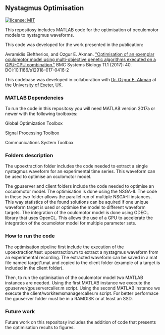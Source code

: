 ## Nystagmus Optimisation ##

[![license: MIT](https://img.shields.io/badge/License-MIT-yellow.svg)](https://github.com/avramidis/nystagmus-optimisation/blob/master/LICENSE)

This repositosy includes MATLAB code for the optimisation of occulomotor models to nystagmus waveforms. 

This code was developed for the work presented in the publication:

Avramidis Eleftherios, and Ozgur E. Akman. ["Optimisation of an exemplar oculomotor model using multi-objective genetic algorithms executed on a GPU-CPU combination."](http://dx.doi.org/10.1186/s12918-017-0416-2) BMC Systems Biology 11.1 (2017): 40. DOI:10.1186/s12918-017-0416-2

This codebase was developed in collaboration with [Dr. Ozgur E. Akman](http://emps.exeter.ac.uk/mathematics/staff/oea201) at the [University of Exeter, UK](http://www.exeter.ac.uk/). 

### MATLAB Dependencies ###

To run the code in this repositosy you will need MATLAB version 2017a or newer with the following toolboxes:

Global Optimization Toolbox

Signal Processing Toolbox

Communications System Toolbox

### Folders description ###

The upoextraction folder includes the code needed to extract a single nystagmus waveform for an experimental time series.
This waveform can be used to optimise an oculomotor model.

The gpuserver and client folders include the code needed to optimise an occulomotor model. The optimisation is done using the NSGA-II.
The code in these two folder allows the parallel run of multiple NSGA-II instances. This way statistics of the found solutions can be aquired if one unique waveform target is used or 
optimise the model to different waveform targets.
The integration of the oculomotor model is done using ODECL library that uses OpenCL. This allows the use of a GPU to accelerate the integration of the ocumolotor model for multiple parameter sets.

### How to run the code ###

The optimisation pipeline first include the execution of the upoextraction/test_upoextraction.m to extract a nystagmus waveform from an experimental recording.
The extracted waveform can be saved in a mat file named target1.mat and copied to the client folder (example of a target is included in the client folder). 

Then, to run the optimisation of the oculomotor model two MATLAB instances are needed.
Using the first MATLAB instance we execute the gpuserver/gpuservercaller.m script.
Using the second MATLAB instance we execute the client/workitemsmanagercaller.m script.
For better performace the gpuserver folder must be in a RAMDISK or at least an SSD.

### Future work ###

Future work on this repositosy includes the addition of code that presents the optimisation results to figures.
